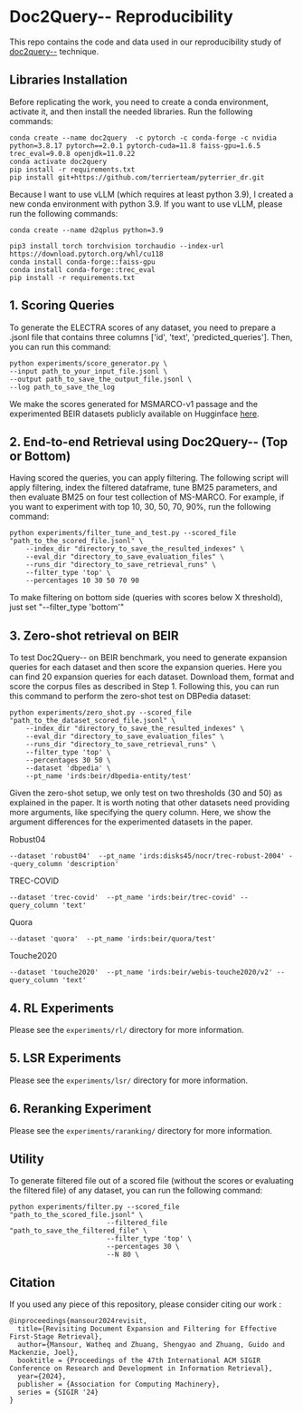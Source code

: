 # Doc2Query-- Reproducibility

This repo contains the code and data used in our reproducibility study of [doc2query--](https://github.com/terrierteam/pyterrier_doc2query) technique.



## Libraries Installation
Before replicating the work, you need to create a conda environment, activate it, and then install the needed libraries. Run the following commands:

```
conda create --name doc2query  -c pytorch -c conda-forge -c nvidia python=3.8.17 pytorch==2.0.1 pytorch-cuda=11.8 faiss-gpu=1.6.5  trec_eval=9.0.8 openjdk=11.0.22
conda activate doc2query
pip install -r requirements.txt
pip install git+https://github.com/terrierteam/pyterrier_dr.git
```

Because I want to use vLLM (which requires at least python 3.9), I created a new conda environment with python 3.9. If you want to use vLLM, please run the following commands:
```
conda create --name d2qplus python=3.9

pip3 install torch torchvision torchaudio --index-url https://download.pytorch.org/whl/cu118
conda install conda-forge::faiss-gpu
conda install conda-forge::trec_eval
pip install -r requirements.txt
``` 

## 1. Scoring Queries
To generate the ELECTRA scores of any dataset, you need to prepare a .jsonl file that contains three columns ['id', 'text', 'predicted_queries']. Then, you can run this command:

```
python experiments/score_generator.py \
--input path_to_your_input_file.jsonl \
--output path_to_save_the_output_file.jsonl \
--log path_to_save_the_log
```

We make the scores generated for MSMARCO-v1 passage and the experimented BEIR datasets publicly available on Hugginface [here](https://huggingface.co/datasets/Watheq/doc2query_scored_queries).

## 2. End-to-end Retrieval using Doc2Query-- (Top or Bottom)
Having scored the queries, you can apply filtering. The following script will apply filtering, index the filtered dataframe, tune BM25 parameters, and then evaluate BM25 on four test collection of MS-MARCO. For example, if you want to experiment with top 10, 30, 50, 70, 90%, run the following command:

```
python experiments/filter_tune_and_test.py --scored_file "path_to_the_scored_file.jsonl" \
    --index_dir "directory_to_save_the_resulted_indexes" \
    --eval_dir "directory_to_save_evaluation_files" \
    --runs_dir "directory_to_save_retrieval_runs" \
    --filter_type 'top' \
    --percentages 10 30 50 70 90
```
To make filtering on bottom side (queries with scores below X threshold), just set "--filter_type 'bottom'"

## 3. Zero-shot retrieval on BEIR
To test Doc2Query-- on BEIR benchmark, you need to generate expansion queries for each dataset and then score the expansion queries. Here you can find 20 expansion queries for each dataset. Download them, format and score the corpus files as described in Step 1. Following this, you can run this command to perform the zero-shot test on DBPedia dataset:

```
python experiments/zero_shot.py --scored_file "path_to_the_dataset_scored_file.jsonl" \
    --index_dir "directory_to_save_the_resulted_indexes" \
    --eval_dir "directory_to_save_evaluation_files" \
    --runs_dir "directory_to_save_retrieval_runs" \
    --filter_type 'top' \
    --percentages 30 50 \
    --dataset 'dbpedia' \
    --pt_name 'irds:beir/dbpedia-entity/test' 
```
Given the zero-shot setup, we only test on two thresholds (30 and 50) as explained in the paper.
It is worth noting that other datasets need providing more arguments, like specifying the query column. 
Here, we show the argument differences for the experimented datasets in the paper.

Robust04 
```
--dataset 'robust04'  --pt_name 'irds:disks45/nocr/trec-robust-2004' --query_column 'description'
```
TREC-COVID 
```
--dataset 'trec-covid'  --pt_name 'irds:beir/trec-covid' --query_column 'text'
```
Quora 
```
--dataset 'quora'  --pt_name 'irds:beir/quora/test' 
```
Touche2020 
```
--dataset 'touche2020'  --pt_name 'irds:beir/webis-touche2020/v2' --query_column 'text'
```

## 4. RL Experiments
Please see the `experiments/rl/` directory for more information.

## 5. LSR Experiments
Please see the `experiments/lsr/` directory for more information.

## 6. Reranking Experiment
Please see the `experiments/raranking/` directory for more information.



## Utility 
To generate filtered file out of a scored file (without the scores or evaluating the filtered file) of any dataset, you can run the following command:

```
python experiments/filter.py --scored_file "path_to_the_scored_file.jsonl" \
                        --filtered_file "path_to_save_the_filtered_file" \
                        --filter_type 'top' \
                        --percentages 30 \
                        --N 80 \
```


## Citation

If you used any piece of this repository, please consider citing our work :

```
@inproceedings{mansour2024revisit,
  title={Revisiting Document Expansion and Filtering for Effective First-Stage Retrieval},
  author={Mansour, Watheq and Zhuang, Shengyao and Zhuang, Guido and Mackenzie, Joel},
  booktitle = {Proceedings of the 47th International ACM SIGIR Conference on Research and Development in Information Retrieval},
  year={2024},
  publisher = {Association for Computing Machinery},
  series = {SIGIR '24}
}
```